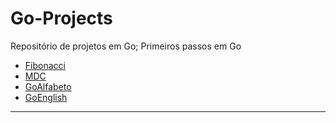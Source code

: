 # Go-Projects
Repositório de projetos em Go; Primeiros passos em Go

- [Fibonacci](./fibonacci)
- [MDC](./mdc)
- [GoAlfabeto](./goalfabeto)
- [GoEnglish](./goenglish)

---